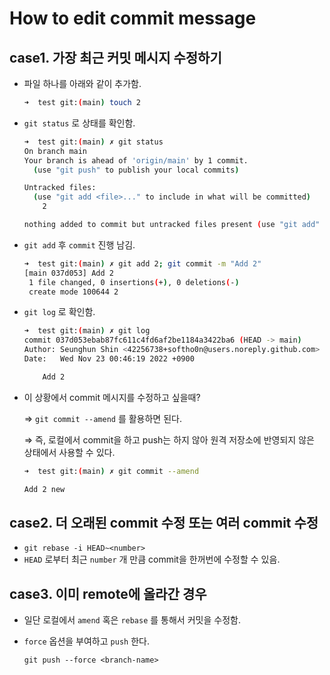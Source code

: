 # How to edit commit message

## case1. 가장 최근 커밋 메시지 수정하기

- 파일 하나를 아래와 같이 추가함.
    
    ```bash
    ➜  test git:(main) touch 2
    ```
    
- `git status` 로 상태를 확인함.
    
    ```bash
    ➜  test git:(main) ✗ git status
    On branch main
    Your branch is ahead of 'origin/main' by 1 commit.
      (use "git push" to publish your local commits)
    
    Untracked files:
      (use "git add <file>..." to include in what will be committed)
    	2
    
    nothing added to commit but untracked files present (use "git add" to track)
    ```
    
- `git add` 후 `commit` 진행 남김.
    
    ```bash
    ➜  test git:(main) ✗ git add 2; git commit -m "Add 2"
    [main 037d053] Add 2
     1 file changed, 0 insertions(+), 0 deletions(-)
     create mode 100644 2
    ```
    
- `git log` 로 확인함.
    
    ```bash
    ➜  test git:(main) ✗ git log
    commit 037d053ebab87fc611c4fd6af2be1184a3422ba6 (HEAD -> main)
    Author: Seunghun Shin <42256738+softho0n@users.noreply.github.com>
    Date:   Wed Nov 23 00:46:19 2022 +0900
    
        Add 2
    ```
    
- 이 상황에서 commit 메시지를 수정하고 싶을때?
    
    ⇒ `git commit --amend` 를 활용하면 된다.
    
    ⇒ 즉, 로컬에서 commit을 하고 push는 하지 않아 원격 저장소에 반영되지 않은 상태에서 사용할 수 있다.
    
    ```bash
    ➜  test git:(main) ✗ git commit --amend
    
    Add 2 new
    ```
    

## case2. 더 오래된 commit 수정 또는 여러 commit 수정

- `git rebase -i HEAD~<number>`
- `HEAD` 로부터 최근 `number` 개 만큼 commit을 한꺼번에 수정할 수 있음.

## case3. 이미 remote에 올라간 경우

- 일단 로컬에서 `amend` 혹은 `rebase` 를 통해서 커밋을 수정함.
- `force` 옵션을 부여하고 `push` 한다.
    
    `git push --force <branch-name>`